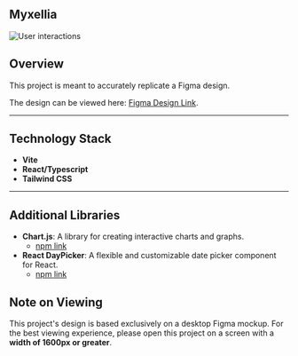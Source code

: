 ## **Myxellia**

![User interactions](./documentation/demo.gif)

## **Overview**

This project is meant to accurately replicate a Figma design.

The design can be viewed here: [Figma Design Link](https://www.figma.com/design/pUYktG5jFviKwkUsQgbl5o/Recruitment?node-id=0-1&t=2kdQuEHmEcUL22UV-1).

---

## **Technology Stack**

- **Vite**
- **React/Typescript**
- **Tailwind CSS**

---

## **Additional Libraries**

- **Chart.js**: A library for creating interactive charts and graphs.
  - [npm link](https://github.com/chartjs/Chart.js)
- **React DayPicker**: A flexible and customizable date picker component for React.
  - [npm link](https://github.com/gpbl/react-day-picker)

## **Note on Viewing**

This project's design is based exclusively on a desktop Figma mockup. For the best viewing experience, please open this project on a screen with a **width of 1600px or greater**.
